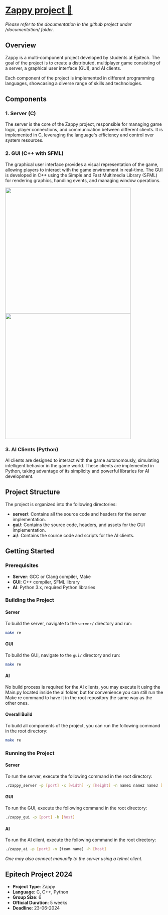 # [Zappy project 🔗](https://github.com/ExtraBinoss/ZappBee)

*Please refer to the documentation in the github project under /documentation/ folder.*

## Overview

Zappy is a multi-component project developed by students at Epitech. The goal of the project is to create a distributed, multiplayer game consisting of a server, a graphical user interface (GUI), and AI clients.

Each component of the project is implemented in different programming languages, showcasing a diverse range of skills and technologies.

## Components

### 1. Server (C)
The server is the core of the Zappy project, responsible for managing game logic, player connections, and communication between different clients. It is implemented in C, leveraging the language's efficiency and control over system resources.

### 2. GUI (C++ with SFML)
The graphical user interface provides a visual representation of the game, allowing players to interact with the game environment in real-time. The GUI is developed in C++ using the Simple and Fast Multimedia Library (SFML) for rendering graphics, handling events, and managing window operations.
 
 


 
<p float="left">
  <img src="../projects-markdowns/zappy/images/flat" width="400" />
  <img src="../projects-markdowns/zappy/images/iso" width="400" />
</p>
 




### 3. AI Clients (Python)
AI clients are designed to interact with the game autonomously, simulating intelligent behavior in the game world. These clients are implemented in Python, taking advantage of its simplicity and powerful libraries for AI development.

## Project Structure

The project is organized into the following directories:


- **server/**: Contains all the source code and headers for the server implementation.
- **gui/**: Contains the source code, headers, and assets for the GUI implementation.
- **ai/**: Contains the source code and scripts for the AI clients.

## Getting Started

### Prerequisites

- **Server**: GCC or Clang compiler, Make
- **GUI**: C++ compiler, SFML library
- **AI**: Python 3.x, required Python libraries

### Building the Project

#### Server
To build the server, navigate to the `server/` directory and run:

```sh
make re
```

#### GUI
To build the GUI, navigate to the `gui/` directory and run:

```sh
make re
```

#### AI
No build process is required for the AI clients, you may execute it using the Main.py located inside the ai folder, but for convenience you can still run the Make re command to have it in the root repository the same way as the other ones.

#### Overall Build
To build all components of the project, you can run the following command in the root directory:

```sh
make re
```

### Running the Project

#### Server
To run the server, execute the following command in the root directory:

```sh
./zappy_server -p [port] -x [width] -y [height] -n name1 name2 name3 [...] -c [number of clients] -f [frequency]
```

#### GUI
To run the GUI, execute the following command in the root directory:

```sh
./zappy_gui -p [port] -h [host]
```

#### AI
To run the AI client, execute the following command in the root directory:

```sh
./zappy_ai -p [port] -n [team name] -h [host]
```

*One may also connect manually to the server using a telnet client.*
 
 
 
 
 
 
 
 
 
 
 
## Epitech Project 2024
- **Project Type**: Zappy
- **Language**: C, C++, Python
- **Group Size**: 6
- **Official Duration**: 5 weeks
- **Deadline**: 23-06-2024
